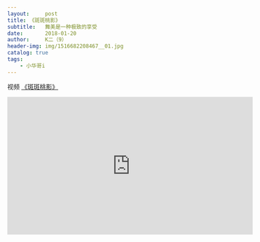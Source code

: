 ```yaml
---
layout:     post
title: 《斑斑桃影》
subtitle:   舞美是一种极致的享受
date:       2018-01-20
author:     K二（9）
header-img: img/1516682208467__01.jpg
catalog: true
tags:
    - 小华哥i
---
```

视频 [《斑斑桃影》](http://player.youku.com/embed/XMzM0NDExMzUyMA==)
<iframe width="560" height="315" src="http://player.youku.com/embed/XMzM0NDExMzUyMA==" frameborder="0" allowfullscreen></iframe>
